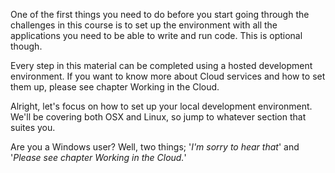 One of the first things you need to do before you start going through the challenges in this course is to set up the environment with all the applications you need to be able to write and run code. This is optional though. 

Every step in this material can be completed using a hosted development environment. If you want to know more about Cloud services and how to set them up, please see chapter Working in the Cloud.

Alright, let's focus on how to set up your local development environment. We'll be covering both OSX and Linux, so jump to whatever section that suites you. 

Are you a Windows user? Well, two things; '*I'm sorry to hear that*' and '*Please see chapter Working in the Cloud.*'